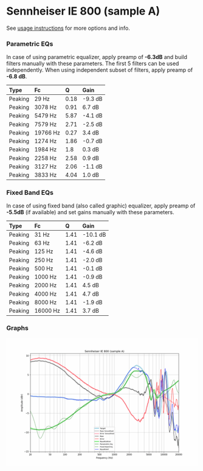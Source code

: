 # Sennheiser IE 800 (sample A)
See [usage instructions](https://github.com/jaakkopasanen/AutoEq#usage) for more options and info.

### Parametric EQs
In case of using parametric equalizer, apply preamp of **-6.3dB** and build filters manually
with these parameters. The first 5 filters can be used independently.
When using independent subset of filters, apply preamp of **-6.8 dB**.

| Type    | Fc       |    Q | Gain    |
|:--------|:---------|:-----|:--------|
| Peaking | 29 Hz    | 0.18 | -9.3 dB |
| Peaking | 3078 Hz  | 0.91 | 6.7 dB  |
| Peaking | 5479 Hz  | 5.87 | -4.1 dB |
| Peaking | 7579 Hz  | 2.71 | -2.5 dB |
| Peaking | 19766 Hz | 0.27 | 3.4 dB  |
| Peaking | 1274 Hz  | 1.86 | -0.7 dB |
| Peaking | 1984 Hz  | 1.8  | 0.3 dB  |
| Peaking | 2258 Hz  | 2.58 | 0.9 dB  |
| Peaking | 3127 Hz  | 2.06 | -1.1 dB |
| Peaking | 3833 Hz  | 4.04 | 1.0 dB  |

### Fixed Band EQs
In case of using fixed band (also called graphic) equalizer, apply preamp of **-5.5dB**
(if available) and set gains manually with these parameters.

| Type    | Fc       |    Q | Gain     |
|:--------|:---------|:-----|:---------|
| Peaking | 31 Hz    | 1.41 | -10.1 dB |
| Peaking | 63 Hz    | 1.41 | -6.2 dB  |
| Peaking | 125 Hz   | 1.41 | -4.6 dB  |
| Peaking | 250 Hz   | 1.41 | -2.0 dB  |
| Peaking | 500 Hz   | 1.41 | -0.1 dB  |
| Peaking | 1000 Hz  | 1.41 | -0.9 dB  |
| Peaking | 2000 Hz  | 1.41 | 4.5 dB   |
| Peaking | 4000 Hz  | 1.41 | 4.7 dB   |
| Peaking | 8000 Hz  | 1.41 | -1.9 dB  |
| Peaking | 16000 Hz | 1.41 | 3.7 dB   |

### Graphs
![](./Sennheiser%20IE%20800%20(sample%20A).png)